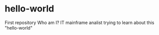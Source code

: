 # hello-world
First repository
Who am I? IT mainframe analist trying to learn about this "hello-world"

